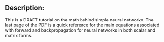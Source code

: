 
## Description:

This is a DRAFT tutorial on the math behind simple neural networks. The last page of the PDF is a quick reference for the main equations associated with forward and backpropagation for neural networks in both scalar and matrix forms.